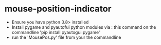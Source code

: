 # mouse-position-indicator

- Ensure you have python 3.8> installed
- Install pygame and pyautofui python modules via :
   this command on the commandline  'pip install pyautogui pygame'
-  run the 'MousePos.py' file from your the commandline
